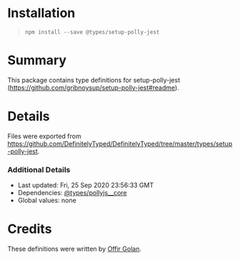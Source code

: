 # Installation
> `npm install --save @types/setup-polly-jest`

# Summary
This package contains type definitions for setup-polly-jest (https://github.com/gribnoysup/setup-polly-jest#readme).

# Details
Files were exported from https://github.com/DefinitelyTyped/DefinitelyTyped/tree/master/types/setup-polly-jest.

### Additional Details
 * Last updated: Fri, 25 Sep 2020 23:56:33 GMT
 * Dependencies: [@types/pollyjs__core](https://npmjs.com/package/@types/pollyjs__core)
 * Global values: none

# Credits
These definitions were written by [Offir Golan](https://github.com/offirgolan).
